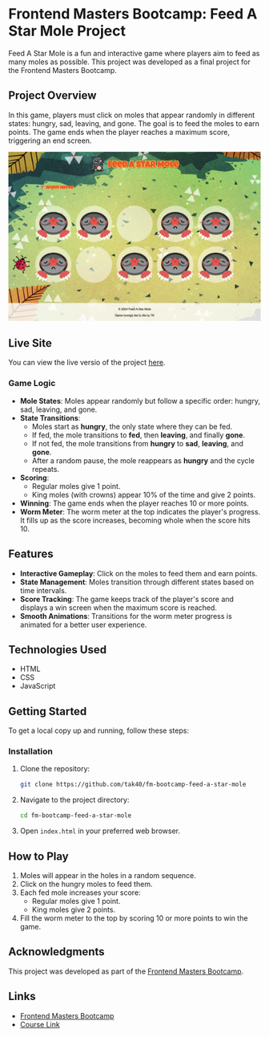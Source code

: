 # Frontend Masters Bootcamp: Feed A Star Mole Project

Feed A Star Mole is a fun and interactive game where players aim to feed as many moles as possible. This project was developed as a final project for the Frontend Masters Bootcamp.

## Project Overview

In this game, players must click on moles that appear randomly in different states: hungry, sad, leaving, and gone. The goal is to feed the moles to earn points. The game ends when the player reaches a maximum score, triggering an end screen.

![Feed A Star Mole Screenshot](./assets/screenshot.png)

## Live Site

You can view the live versio of the project [here](https://feed-a-star-mole.netlify.app/).

### Game Logic

- **Mole States**: Moles appear randomly but follow a specific order: hungry, sad, leaving, and gone.
- **State Transitions**:
  - Moles start as **hungry**, the only state where they can be fed.
  - If fed, the mole transitions to **fed**, then **leaving**, and finally **gone**.
  - If not fed, the mole transitions from **hungry** to **sad**, **leaving**, and **gone**.
  - After a random pause, the mole reappears as **hungry** and the cycle repeats.
- **Scoring**:
  - Regular moles give 1 point.
  - King moles (with crowns) appear 10% of the time and give 2 points.
- **Winning**: The game ends when the player reaches 10 or more points.
- **Worm Meter**: The worm meter at the top indicates the player's progress. It fills up as the score increases, becoming whole when the score hits 10.

## Features

- **Interactive Gameplay**: Click on the moles to feed them and earn points.
- **State Management**: Moles transition through different states based on time intervals.
- **Score Tracking**: The game keeps track of the player's score and displays a win screen when the maximum score is reached.
- **Smooth Animations**: Transitions for the worm meter progress is animated for a better user experience.

## Technologies Used

- HTML
- CSS
- JavaScript

## Getting Started

To get a local copy up and running, follow these steps:

### Installation

1. Clone the repository:
   ```bash
   git clone https://github.com/tak40/fm-bootcamp-feed-a-star-mole
   ```
2. Navigate to the project directory:
   ```bash
   cd fm-bootcamp-feed-a-star-mole
   ```
3. Open `index.html` in your preferred web browser.

## How to Play

1. Moles will appear in the holes in a random sequence.
2. Click on the hungry moles to feed them.
3. Each fed mole increases your score:
   - Regular moles give 1 point.
   - King moles give 2 points.
4. Fill the worm meter to the top by scoring 10 or more points to win the game.

## Acknowledgments

This project was developed as part of the [Frontend Masters Bootcamp](https://frontendmasters.com/bootcamp/).

## Links

- [Frontend Masters Bootcamp](https://frontendmasters.com/bootcamp/)
- [Course Link](https://frontendmasters.com/bootcamp/web-game-project/)

